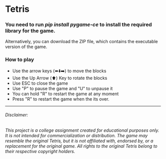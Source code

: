 # Tetris

### You need to run *pip install pygame-ce* to install the required library for the game. 
Alternatively, you can download the ZIP file, which contains the executable version of the game.

### How to play 
- Use the arrow keys (⬅️⬇️➡️) to move the blocks
- Use the Up Arrow (⬆️) Key to rotate the blocks
- Use ESC to close the game
- Use "P" to pause the game and "U" to unpause it
- You can hold "R" to restart the game at any moment
- Press "R" to restart the game when the its over.
---
###### Disclaimer:
###### This project is a college assignment created for educational purposes only. It is not intended for commercialization or distribution. The game may resemble the original Tetris, but it is not affiliated with, endorsed by, or a replacement for the original game. All rights to the original Tetris belong to their respective copyright holders.
